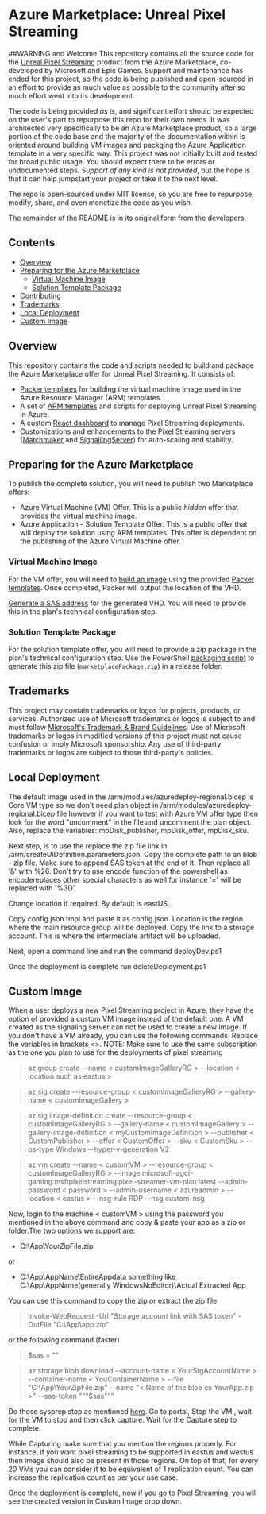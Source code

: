 # Azure Marketplace: Unreal Pixel Streaming

##WARNING and Welcome
This repository contains all the source code for the [Unreal Pixel Streaming](https://azuremarketplace.microsoft.com/en-US/marketplace/apps/epicgames.unreal-pixel-streaming?tab=overview) product from the Azure Marketplace, co-developed by Microsoft and Epic Games. Support and maintenance has ended for this project, so the code is being published and open-sourced in an effort to provide as much value as possible to the community after so much effort went into its development.

The code is being provided *as is*, and significant effort should be expected on the user's part to repurpose this repo for their own needs. It was architected very specifically to be an Azure Marketplace product, so a large portion of the code base and the majority of the documentation within is oriented around building VM images and packging the Azure Application template in a very specific way. This project was not initially built and tested for broad public usage. You should expect there to be errors or undocumented steps. *Support of any kind is not provided*, but the hope is that it can help jumpstart your project or take it to the next level.

The repo is open-sourced under MIT license, so you are free to repurpose, modify, share, and even monetize the code as you wish.

The remainder of the README is in its original form from the developers.


## Contents

- [Overview](#overview)
- [Preparing for the Azure Marketplace](#preparing-for-the-azure-marketplace)
  - [Virtual Machine Image](#virtual-machine-image)
  - [Solution Template Package](#solution-template-package)
- [Contributing](#contributing)
- [Trademarks](#trademarks)
- [Local Deployment](#localdeployment)
- [Custom Image](#customImage)

## Overview

This repository contains the code and scripts needed to build and package the Azure Marketplace offer for Unreal Pixel Streaming. It consists of:

- [Packer templates](packer/README.md) for building the virtual machine image used in the Azure Resource Manager (ARM) templates.
- A set of [ARM templates](arm) and scripts for deploying Unreal Pixel Streaming in Azure.
- A custom [React dashboard](Unreal\Engine\Source\Programs\PixelStreaming\WebServers\Dashboard\README.md) to manage Pixel Streaming deployments.
- Customizations and enhancements to the Pixel Streaming servers ([Matchmaker](Unreal\Engine\Source\Programs\PixelStreaming\WebServers\Matchmaker) and [SignallingServer](Unreal\Engine\Source\Programs\PixelStreaming\WebServers\SignallingWebServer)) for auto-scaling and stability.

## Preparing for the Azure Marketplace

To publish the complete solution, you will need to publish two Marketplace offers:

- Azure Virtual Machine (VM) Offer. This is a public *hidden* offer that provides the virtual machine image.
- Azure Application - Solution Template Offer. This is a public offer that will deploy the solution using ARM templates. This offer is dependent on the publishing of the Azure Virtual Machine offer.

### Virtual Machine Image

For the VM offer, you will need to [build an image](packer/README.md) using the provided [Packer templates](packer). Once completed, Packer will output the location of the VHD.

[Generate a SAS address](https://docs.microsoft.com/en-us/azure/marketplace/azure-vm-get-sas-uri#generate-the-sas-address) for the generated VHD. You will need to provide this in the plan's technical configuration step.

### Solution Template Package

For the solution template offer, you will need to provide a zip package in the plan's technical configuration step. Use the PowerShell [packaging script](package/package.ps1) to generate this zip file (`marketplacePackage.zip`) in a release folder.

## Trademarks

This project may contain trademarks or logos for projects, products, or services. Authorized use of Microsoft trademarks or logos is subject to and must follow
[Microsoft's Trademark & Brand Guidelines](https://www.microsoft.com/en-us/legal/intellectualproperty/trademarks/usage/general).
Use of Microsoft trademarks or logos in modified versions of this project must not cause confusion or imply Microsoft sponsorship.
Any use of third-party trademarks or logos are subject to those third-party's policies.

## Local Deployment

The default image used in the /arm/modules/azuredeploy-regional.bicep is Core VM type so we don't need plan object in /arm/modules/azuredeploy-regional.bicep file however if you want to test with Azure VM offer type then look for the word "uncomment" in the file and uncomment the plan object. Also, replace the variables: mpDisk_publisher, mpDisk_offer, mpDisk_sku. 

Next step, is to use the replace the zip file link in /arm/createUiDefinition.parameters.json. Copy the complete path to an blob - zip file. Make sure to append SAS token at the end of it. Then replace all '&' with %26. Don't try to use encode function of the powershell as encodereplaces other special characters as well for instance '=' will be replaced with '%3D'. 

Change location if required. By default is eastUS. 

Copy config.json.tmpl and paste it as config.json. Location is the region where the main resource group will be deployed. Copy the link to a storage account. This is where the intermediate artifact will be uploaded. 

Next, open a command line and run the command deployDev.ps1 <new-resource-group-name>
  
Once the deployment is complete run deleteDeployment.ps1 <resource-group-name>


## Custom Image
When a user deploys a new Pixel Streaming project in Azure, they have the option of provided a custom VM image instead of the default one. A VM created as the signaling server can not be used to create a new image. If you don't have a VM already, you can use the following commands. Replace the variables in brackets <>. NOTE: Make sure to use the same subscription as the one you plan to use for the deployments of pixel streaming


>az group create --name < customImageGalleryRG > --location < location such as eastus >

>az sig create --resource-group < customImageGalleryRG > --gallery-name < customImageGallery >


>az sig image-definition create --resource-group < customImageGalleryRG > --gallery-name < customImageGallery > --gallery-image-definition < myCustomImageDefinition > --publisher < CustomPublisher > --offer < CustomOffer > --sku < CustomSku > --os-type Windows --hyper-v-generation V2


>az vm create --name < customVM > --resource-group < customImageGalleryRG > --image microsoft-agci-gaming:msftpixelstreaming:pixel-streamer-vm-plan:latest --admin-password < password > --admin-username < azureadmin > --location < eastus > --nsg-rule RDP --nsg custom-nsg


Now, login to the machine < customVM > using the password you mentioned in the above command and copy & paste your app as a zip or folder.The two options we support are:
  - C:\App\YourZipFile.zip
  
  or
  
  - C:\App\AppName\EntireAppdata something like C:\App\AppName(generally WindowsNoEditor)\Actual Extracted App
  
You can use this command to copy the zip or extract the zip file
  
>Invoke-WebRequest -Uri "Storage account link with SAS token" -OutFile "C:\App\app.zip"

or the following command (faster)

>$sas = "<sas token just the token to the container not the URL>" 

>az storage blob download --account-name < YourStgAccountName > --container-name < YouContainerName > --file "C:\App\YourZipFile.zip" --name "< Name of the blob ex YourApp.zip >" --sas-token """$sas"""


Do those sysprep step as mentioned [here](https://learn.microsoft.com/en-us/azure/virtual-machines/windows/download-vhd?tabs=azure-portal). Go to portal, Stop the VM , wait for the VM to stop and then click capture. Wait for the Capture step to complete.
  
While Capturing make sure that you mention the regions properly. For instance, if you want pixel streaming to be supported in eastus and westus then image should also be present in those regions. On top of that, for every 20 VMs you can consider it to be equivalent of 1 replication count. You can increase the replication count as per your use case. 

Once the deployment is complete, now if you go to Pixel Streaming, you will see the created version in Custom Image drop down. 

